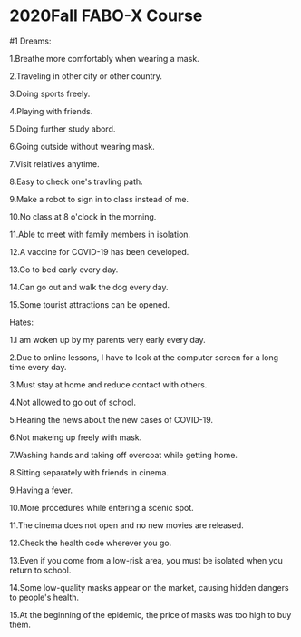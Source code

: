# 2020Fall FABO-X Course


#1
Dreams:

1.Breathe more comfortably when wearing a mask.

2.Traveling in other city or other country.

3.Doing sports freely.

4.Playing with friends.

5.Doing further study abord.

6.Going outside without wearing mask.

7.Visit relatives anytime.

8.Easy to check one's travling path.

9.Make a robot to sign in to class instead of me.

10.No class at 8 o'clock in the morning.

11.Able to meet with family members in isolation.

12.A vaccine for COVID-19 has been developed.

13.Go to bed early every day.

14.Can go out and walk the dog every day.

15.Some tourist attractions can be opened.


Hates:

1.I am woken up by my parents very early every day.

2.Due to online lessons, I have to look at the computer screen for a long time every day.

3.Must stay at home and reduce contact with others.

4.Not allowed to go out of school.

5.Hearing the news about the new cases of COVID-19.

6.Not makeing up freely with mask.

7.Washing hands and taking off overcoat while getting home.

8.Sitting separately with friends in cinema.

9.Having a fever.

10.More procedures while entering a scenic spot.

11.The cinema does not open and no new movies are released.

12.Check the health code wherever you go.

13.Even if you come from a low-risk area, you must be isolated when you return to school.

14.Some low-quality masks appear on the market, causing hidden dangers to people's health.

15.At the beginning of the epidemic, the price of masks was too high to buy them.
